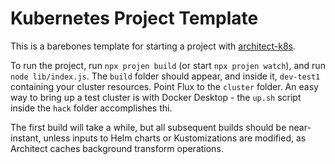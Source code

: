 # Kubernetes Project Template

This is a barebones template for starting a project with [architect-k8s](https://github.com/ArctarusLimited/architect-k8s).

To run the project, run `npx projen build` (or start `npx projen watch`), and run `node lib/index.js`. The `build` folder should appear, and inside it, `dev-test1` containing your cluster resources. Point Flux to the `cluster` folder. An easy way to bring up a test cluster is with Docker Desktop - the `up.sh` script inside the `hack` folder accomplishes thi.

The first build will take a while, but all subsequent builds should be near-instant, unless inputs to Helm charts or Kustomizations are modified, as Architect caches background transform operations.
